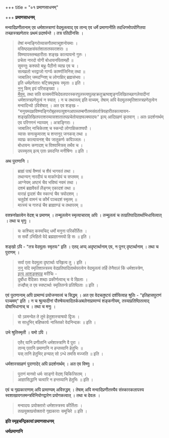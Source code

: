 +++
title = "०१ प्रमाणसाधनम्"

+++
**प्रमाणसाधनम्**

मन्वादिप्रणीतानाम् एव धर्मशास्त्राणां वेदमूलत्वाद् एव तान्य् एव धर्मे प्रमाणानीति तदधिगमोपयोगितया तच्छास्त्रप्रणेतारः प्रथमं प्रदर्श्यन्ते । तत्र पतिठीनसिः ।

> तेषां मन्वङ्गिरोव्यासगौतमात्र्युशनोयमाः ।  
> वसिष्ठदक्षसंवर्तशातातपपराशराः ॥  
> विष्ण्वापस्तम्बहारीताः शङ्खः कात्यायनो गुरुः ।  
> प्रचेता नारदो योगी बोधायनपितामहौ ॥  
> सुमन्तुः कश्यपो बभ्रुः पैठीनो व्याघ्र एव च ।  
> सत्यव्रतो भरद्वाजो गार्ग्यः कार्ष्णाजिनिस् तथा ॥  
> जाबालिर् जमदग्निश् च लोगाक्षिर् ब्रह्मसंभवः ।  
> इति धर्मप्रणेतारः षट्त्रिषदृषयः स्मृताः ॥ इति ।  
> <u>ननु</u> किम् इयं परिसङ्ख्या ।  
> <u>मैवम्</u>, तथा सति वत्समरीचिदेवलपारस्करपुलस्त्यपुलहक्रतुऋष्यशृङ्गलिखितच्छागलेयादीनां धर्मशास्त्रप्रणेतृत्वं न स्यात् । न च तथास्त्व् इति वाच्यम्, तेषाम् अपि वेदमूलस्मृतिशास्त्रप्रणेतृत्वेन मन्वादिभ्यो ऽविशेषात् । अत एव शङ्खः -  "मनुयमदक्षविष्ण्वङ्गिरोबृहस्पत्युशनआपस्तम्बगौतमसंवर्तात्रेयहारीतकात्यायन-शङ्खलिखितपराशरव्यासशातातपप्रचेतोयाज्ञवल्क्यादयः" इत्य् आदिग्रहणं कृतवान् । अतः प्रदर्शनार्थम् एव परिगणनं न्याय्यम् । अत्राङ्गिराः ।  
> जाबालिर् नाचिकेतश् च स्कन्दो लोगाक्षिकाश्यपौ ।  
> व्यासः सनत्कुमारश् च शन्तनुर् जनकस् तथा ॥  
> व्याघ्रः कात्यायनश् चैव जातूकर्णः कपिञ्जलः ।  
> बोधायनः कणादश् च विश्वामित्रस् तथैव च ।  
> उपस्मृतय् इत्य् एताः प्रवदन्ति मनीषिणः ॥ इति ।

अथ पुराणानि ।

> ब्राह्मं पाद्मं वैष्णवं च शैवं भागवतं तथा ।  
> तथान्यन् नारदीयं च मार्काण्डेयं च सप्तमम् ॥  
> आग्नेयम् अष्टमं चैव भविष्यं नवमं तथा ।  
> दशमं ब्रह्मवैवर्तं लैङ्गम् एकादशं तथा ॥  
> वाराहं द्वादशं चैव स्कान्दं चैव त्रयोदशम् ।  
> चतुर्दशं वामनं च कौर्मं पञ्चदशं स्मृतम् ॥  
> मात्स्यं च गारुडं चैव ब्राह्माण्डं च तथापरम् ॥

वक्त्रनपेक्षत्वेन वेदश् च प्रमाणम् । तन्मूलत्वेन स्मृत्याचाराव् अपि । तन्मूलत्वं च तत्प्रतिपादितार्थाभिधायित्वात् । तथा च भृगुः ।

> यः कश्चित् कस्यचिद् धर्मो मनुना परिकीर्तितः ।  
> स सर्वो ऽभिहितो वेदे ब्रह्मज्ञानमयो हि सः ॥ इति ।

शङ्खो ऽपि -  "तत्र वेदमूलाः स्मृतयः" इति । एतद् अप्य् अदृष्टार्थानाम् एव, न पुनर् दृष्टार्थानाम् । तथा च पुराणम् ।

> सर्वा एता वेदमूला दृष्टार्थाः परिहृत्य तु । इति ।  
> <u>ननु</u> यदि स्मृतिशास्त्रस्य वेदप्रतिपादितार्थपरत्वेन वेदमूलत्वं तर्हि तेनैवालं किं धर्मशास्त्रेण,  
> <u>इत्य् आशङ्क्याह</u> मरीचिः -   
> दुर्बोधा वैदिकाः शब्दाः प्रकीर्णत्वाच् च ये खिलाः ।  
> तज्ज्ञैस् त एव स्पष्टार्थाः स्मृतितन्त्रे प्रतिष्ठिताः ॥ इति ।

एवं पुराणानाम् अपि प्रामाण्यं प्रयोजनवत्त्वं च सिद्धम् । अत एव वेदचतुष्टयं दर्शयित्वाह श्रुतिः -  "इतिहासपुराणं पञ्चमम्" इति । न च श्रुत्यादीनां पौरुषेयत्वादितर्कअबलेनाप्रामाण्यं शङ्कनीयम्, तस्याप्रतिष्ठितत्वाद् दोषाभिधानाच् च । तथा च मनुः ।

> यो ऽवमन्येत ते तूभे हेतुशास्त्राश्रयो द्विजः ।  
> स साधुभिर् बहिष्कार्यः नास्तिको वेदनिन्दकः ॥ इति ।

उभे श्रुतिस्मृती । यमो ऽपि ।

> एतैर् यानि प्रणीतानि धर्मशास्त्राणि वै पुरा ।  
> तान्य् एतानि प्रमाणानि न हन्तव्यानि हेतुभिः ॥  
> यस् तानि हेतुभिर् हन्यात् सो ऽन्धे तमसि मज्जति ॥ इति ।

धर्मशास्त्रग्रहणं पुराणादेर् अपि प्रदर्शनार्थम् । अत एव विष्णुः ।

> पुराणं मानवो धर्मः साङ्गो वेदश् चिकित्सितम् ।  
> आज्ञासिद्धानि चत्वारि न हन्तव्यानि हेतुभिः ॥ इति ।

एवं च गृह्यकाराणाम् अपि प्रामाण्यम् अविरुद्धम् । तेषाम् अपि मन्वादिप्रणीतस्यैव संस्कारकलापस्य स्वशाखावगतमन्त्रविनियोगद्वारेण प्रयोगकत्वात् । तथा च देवलः ।

> मन्वादयः प्रयोक्तारो धर्मशास्त्रस्य कीर्तिताः ।  
> तत्प्रयुक्तप्रयोक्तारो गृह्यकाराः समूचिरे ॥ इति ।

**इति स्मृइचन्द्रिकायां प्रमाणसाधनम्**

**धर्मप्रमाणानि**
